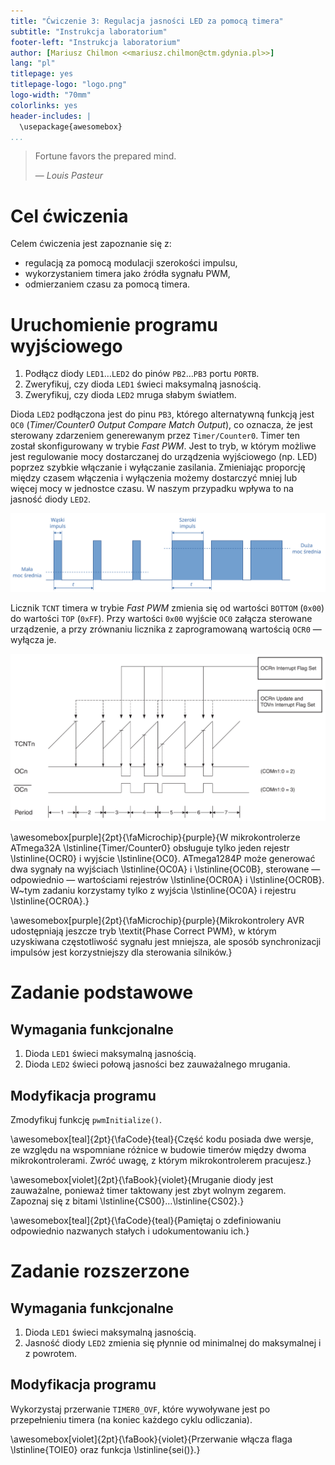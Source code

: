 ```yaml
---
title: "Ćwiczenie 3: Regulacja jasności LED za pomocą timera"
subtitle: "Instrukcja laboratorium"
footer-left: "Instrukcja laboratorium"
author: [Mariusz Chilmon <<mariusz.chilmon@ctm.gdynia.pl>>]
lang: "pl"
titlepage: yes
titlepage-logo: "logo.png"
logo-width: "70mm"
colorlinks: yes
header-includes: |
  \usepackage{awesomebox}
...
```


> Fortune favors the prepared mind.
>
> — _Louis Pasteur_

# Cel ćwiczenia

Celem ćwiczenia jest zapoznanie się z:

* regulacją za pomocą modulacji szerokości impulsu,
* wykorzystaniem timera jako źródła sygnału PWM,
* odmierzaniem czasu za pomocą timera.

# Uruchomienie programu wyjściowego

1. Podłącz diody `LED1`…`LED2` do pinów `PB2`…`PB3` portu `PORTB`.
1. Zweryfikuj, czy dioda `LED1` świeci maksymalną jasnością.
1. Zweryfikuj, czy dioda `LED2` mruga słabym światłem.

Dioda `LED2` podłączona jest do pinu `PB3`, którego alternatywną funkcją jest `OC0` (_Timer/Counter0 Output Compare Match Output_), co oznacza, że jest sterowany zdarzeniem generewanym przez `Timer/Counter0`. Timer ten został skonfigurowany w trybie _Fast PWM_. Jest to tryb, w którym możliwe jest regulowanie mocy dostarczanej do urządzenia wyjściowego (np. LED) poprzez szybkie włączanie i&nbsp;wyłączanie zasilania. Zmieniając proporcję między czasem włączenia i wyłączenia możemy dostarczyć mniej lub więcej mocy w jednostce czasu. W naszym przypadku wpływa to na jasność diody `LED2`.

![Regulacja mocy za pomocą modulacji szerokości impulsu](pwm.svg)

Licznik `TCNT` timera w trybie _Fast PWM_ zmienia się od wartości `BOTTOM` (`0x00`) do wartości `TOP` (`0xFF`). Przy wartości `0x00` wyjście `OC0` załącza sterowane urządzenie, a przy zrównaniu licznika z&nbsp;zaprogramowaną wartością `OCR0` — wyłącza je.

![Licznik pracujący w trybie _Fast PWM_](pwm-fast.png)

\awesomebox[purple]{2pt}{\faMicrochip}{purple}{W mikrokontrolerze ATmega32A \lstinline{Timer/Counter0} obsługuje tylko jeden rejestr \lstinline{OCR0} i wyjście \lstinline{OC0}. ATmega1284P może generować dwa sygnały na wyjściach \lstinline{OC0A} i \lstinline{OC0B}, sterowane — odpowiednio — wartościami rejestrów \lstinline{OCR0A} i \lstinline{OCR0B}. W~tym zadaniu korzystamy tylko z wyjścia \lstinline{OC0A} i rejestru \lstinline{OCR0A}.}

\awesomebox[purple]{2pt}{\faMicrochip}{purple}{Mikrokontrolery AVR udostępniają jeszcze tryb \textit{Phase Correct PWM}, w którym uzyskiwana częstotliwość sygnału jest mniejsza, ale sposób synchronizacji impulsów jest korzystniejszy dla sterowania silników.}

# Zadanie podstawowe

## Wymagania funkcjonalne

1. Dioda `LED1` świeci maksymalną jasnością.
1. Dioda `LED2` świeci połową jasności bez zauważalnego mrugania.

## Modyfikacja programu

Zmodyfikuj funkcję `pwmInitialize()`.

\awesomebox[teal]{2pt}{\faCode}{teal}{Część kodu posiada dwe wersje, ze względu na wspomniane różnice w budowie timerów między dwoma mikrokontrolerami. Zwróć uwagę, z którym mikrokontrolerem pracujesz.}

\awesomebox[violet]{2pt}{\faBook}{violet}{Mruganie diody jest zauważalne, ponieważ timer taktowany jest zbyt wolnym zegarem. Zapoznaj się z bitami \lstinline{CS00}…\lstinline{CS02}.}

\awesomebox[teal]{2pt}{\faCode}{teal}{Pamiętaj o zdefiniowaniu odpowiednio nazwanych stałych i udokumentowaniu ich.}

# Zadanie rozszerzone

## Wymagania funkcjonalne

1. Dioda `LED1` świeci maksymalną jasnością.
1. Jasność diody `LED2` zmienia się płynnie od minimalnej do maksymalnej i z powrotem.

## Modyfikacja programu

Wykorzystaj przerwanie `TIMER0_OVF`, które wywoływane jest po przepełnieniu timera (na koniec każdego cyklu odliczania).

\awesomebox[violet]{2pt}{\faBook}{violet}{Przerwanie włącza flaga \lstinline{TOIE0} oraz funkcja \lstinline{sei()}.}
